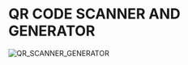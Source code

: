 # QR CODE SCANNER AND GENERATOR

![QR_SCANNER_GENERATOR](https://user-images.githubusercontent.com/73904502/141679812-ddb2af38-a6fa-4c9c-a647-74d1d1a56fec.gif)
